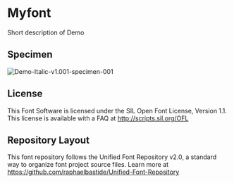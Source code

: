 # Myfont

Short description of Demo

## Specimen

![Demo-Italic-v1.001-specimen-001](https://github.com/raphaelbastide/Unified-Font-Repository/master/documentation/images/Demo-Italic-v1.001-specimen-001.png)

## License

This Font Software is licensed under the SIL Open Font License, Version 1.1. 
This license is available with a FAQ at http://scripts.sil.org/OFL

## Repository Layout

This font repository follows the Unified Font Repository v2.0, 
a standard way to organize font project source files. Learn more at 
https://github.com/raphaelbastide/Unified-Font-Repository
